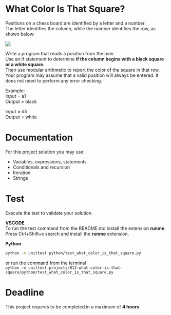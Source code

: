 # What Color Is That Square?

Positions on a chess board are identified by a letter and a number.  
The letter identifies the column, while the number identifies the row, as shown below:

<img src="https://upload.wikimedia.org/wikipedia/commons/5/5b/Chess-board-with-letters_nevit_111.svg" />

Write a program that reads a position from the user.  
Use an if statement to determine **if the column begins with a black square or a white square**.  
Then use modular arithmetic to report the color of the square in that row. 
Your program may assume that a valid position will always be entered. 
It does not need to perform any error checking.

Example:  
Input =  a1  
Output = black

Input = d5  
Output = white  


# Documentation

For this project solution you may use:

- Variables, expressions, statements
- Conditionals and recursion
- Iteration
- Strings


# Test
Execute the test to validate your solution.  

**VSCODE**   
To run the test command from the README.md install the extension **runme**. 
Press Ctrl+Shift+x search and install the **runme** extension. 


**Python**

```sh
python -m unittest python/test_what_color_is_that_square.py
```

or run the command from the terminal  
`python -m unittest projects/012-what-color-is-that-square/python/test_what_color_is_that_square.py`


# Deadline

This project requires to be completed in a maximum of **4 hours**
